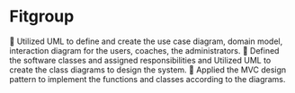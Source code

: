 # Fitgroup
	Utilized UML to define and create the use case diagram, domain model, interaction diagram for the users, coaches, the administrators.
	Defined the software classes and assigned responsibilities and Utilized UML to create the class diagrams to design the system.
	Applied the MVC design pattern to implement the functions and classes according to the diagrams.

